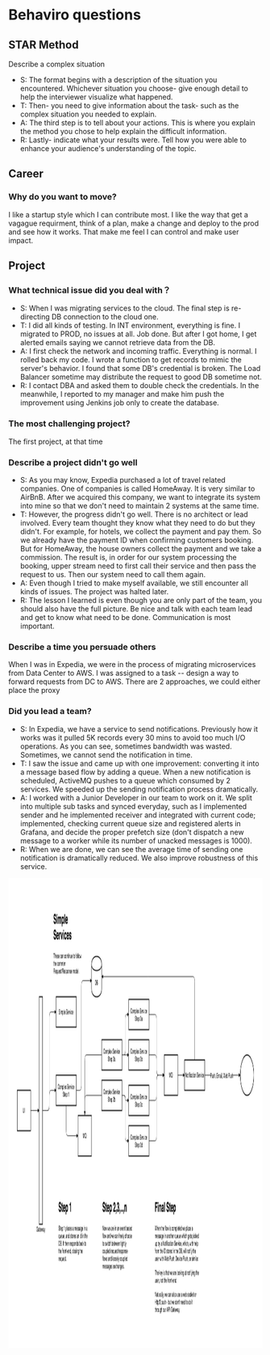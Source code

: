 # Behaviro questions

## STAR Method

Describe a complex situation

- S: The format begins with a description of the situation you encountered. Whichever situation you choose- give enough detail to help the interviewer visualize what happened.
- T: Then- you need to give information about the task- such as the complex situation you needed to explain.
- A: The third step is to tell about your actions. This is where you explain the method you chose to help explain the difficult information.
- R:  Lastly- indicate what your results were. Tell how you were able to enhance your audience's understanding of the topic.

## Career

### Why do you want to move?

I like a startup style which I can contribute most. I like the way that get a vagague requirment, think of a plan, make a change and deploy to the prod and see how it works. That make me feel I can control and make user impact.




## Project

### What technical issue did you deal with？

- S: When I was migrating services to the cloud. The final step is re-directing DB connection to the cloud one. 
- T: I did all kinds of testing. In INT environment, everything is fine. I migrated to PROD, no issues at all. Job done. But after I got home, I get alerted emails saying we cannot retrieve data from the DB.
- A: I first check the network and incoming traffic. Everything is normal. I rolled back my code. I wrote a function to get records to mimic the server's behavior. I found that some DB's credential is broken. The Load Balancer sometime may distribute the request to good DB sometime not.
- R: I contact DBA and asked them to double check the credentials. In the meanwhile, I reported to my manager and make him push the improvement using Jenkins job only to create the database. 


### The most challenging project?

The first project, at that time


### Describe a project didn't go well

- S: As you may know, Expedia purchased a lot of travel related companies. One of companies is called HomeAway. It is very similar to AirBnB. After we acquired this company, we want to integrate its system into mine so that we don't need to maintain 2 systems at the same time.
- T: However, the progress didn't go well. There is no architect or lead involved. Every team thought they know what they need to do but they didn't. For example, for hotels, we collect the payment and pay them. So we already have the payment ID when confirming customers booking. But for HomeAway, the house owners collect the payment and we take a commission. The result is, in order for our system processing the booking, upper stream need to first call their service and then pass the request to us. Then our system need to call them again.
- A: Even though I tried to make myself available, we still encounter all kinds of issues. The project was halted later.
- R: The lesson I learned is even though you are only part of the team, you should also have the full picture. Be nice and talk with each team lead and get to know what need to be done. Communication is most important.

### Describe a time you persuade others

When I was in Expedia, we were in the process of migrating microservices from Data Center to AWS. I was assigned to a task -- design a way to forward requests from DC to AWS. There are 2 approaches, we could either place the proxy 

### Did you lead a team?

- S: In Expedia, we have a service to send notifications. Previously how it works was it pulled 5K records every 30 mins to avoid too much I/O operations. As you can see, sometimes bandwidth was wasted. Sometimes, we cannot send the notification in time.
- T: I saw the issue and came up with one improvement: converting it into a message based flow by adding a queue. When a new notification is scheduled, ActiveMQ pushes to a queue which consumed by 2 services. We speeded up the sending notification process dramatically.
- A: I worked with a Junior Developer in our team to work on it. We split into multiple sub tasks and synced everyday, such as I implemented sender and he implemented receiver and integrated with current code; implemented, checking current queue size and registered alerts in Grafana, and decide the proper prefetch size (don't dispatch a new message to a worker while its number of unacked messages is 1000).
- R: When we are done, we can see the average time of sending one notification is dramatically reduced. We also improve robustness of this service.

<img src="event based flow.png" alt="event based flow" title="event based flow" width="1502" height="931" />